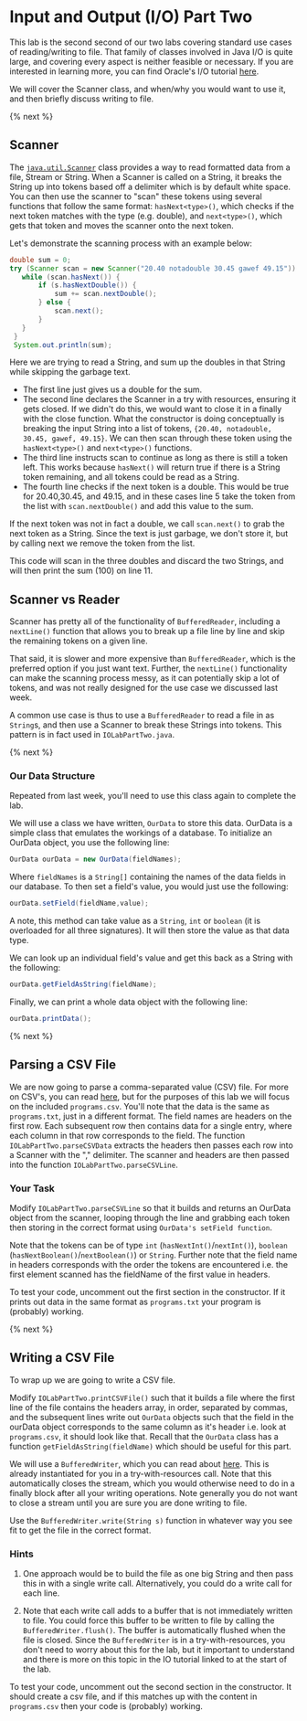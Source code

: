 # Input and Output (I/O) Part Two

This lab is the second second of our two labs covering standard use cases of reading/writing to file. That family of classes involved in Java I/O is quite large, and covering every aspect is neither feasible or necessary. If you are interested in learning more, you can find Oracle's I/O tutorial [here](https://docs.oracle.com/javase/tutorial/essential/io/).

We will cover the Scanner class, and when/why you would want to use it, and then briefly discuss writing to file.

{% next %}


## Scanner

The [`java.util.Scanner`](https://docs.oracle.com/javase/7/docs/api/java/util/Scanner.html) class provides a way to read formatted data from a file, Stream or String.
When a Scanner is called on a String, it breaks the String up into tokens based off a delimiter which is by default white space. You can then use the scanner to "scan" these tokens using several functions that follow the same format:
`hasNext<type>()`, which checks if the next token matches with the type (e.g. double), and `next<type>()`, which gets that token and moves the scanner onto the next token.

Let's demonstrate the scanning process with an example below:

```java
double sum = 0;    
try (Scanner scan = new Scanner("20.40 notadouble 30.45 gawef 49.15")) {
   while (scan.hasNext()) {
       if (s.hasNextDouble()) {
           sum += scan.nextDouble();
       } else {
           scan.next();
       }   
   }
 }
 System.out.println(sum);
```


Here we are trying to read a String, and sum up the doubles in that String while skipping the garbage text.

- The first line just gives us a double for the sum.
- The second line declares the Scanner in a try with resources, ensuring it gets closed. If we didn't do this, we would want to close it in a finally with the close function.
What the constructor is doing conceptually is breaking the input String into a list of tokens, `{20.40, notadouble, 30.45, gawef, 49.15}`. We can then scan through these token using the `hasNext<type>()` and `next<type>()` functions.
- The third line instructs scan to continue as long as there is still a token left. This works because `hasNext()` will return true if there is a String token remaining, and all tokens could be read as a String. 
- The fourth line checks if the next token is a double. This would be true for 20.40,30.45, and 49.15, and in these cases line 5 take the token from the list  with `scan.nextDouble()` and add this value to the sum.

If the next token was not in fact a double, we call `scan.next()` to grab the next token as a String. Since the text is just garbage, we don't store it, but by calling next we remove the token from the list.

This code will scan in the three doubles and discard the two Strings, and will then print the sum (100) on line 11.

## Scanner vs Reader

Scanner has pretty all of the functionality of `BufferedReader`, including a `nextLine()` function that allows you to break up a file line by line and skip the remaining tokens on a given line.

That said, it is slower and more expensive than `BufferedReader`, which is the preferred option if you just want text. Further, the `nextLine()` functionality can make the scanning process messy, as it can potentially skip a lot of tokens, and was not really designed for the use case we discussed last week.

A common use case is thus to use a `BufferedReader` to read a file in as `String`s, and then use a Scanner to break these Strings into tokens. This pattern is in fact
used in `IOLabPartTwo.java`.


{% next %}

### Our Data Structure

Repeated from last week, you'll need to use this class again to complete the lab. 

We will use a class we have written, `OurData` to store this data. 
OurData is a simple class that emulates the workings of a database. To initialize an OurData object, you use the following line:

```java
OurData ourData = new OurData(fieldNames);
```
Where `fieldNames` is a `String[]` containing the names of the data fields in our database.
To then set a field's value, you would just use the following:

```java
ourData.setField(fieldName,value);
```
A note, this method can take value as a `String`, `int` or `boolean` (it is overloaded for all three signatures). It will then store the value as that data type. 

We can look up an individual field's value and get this back as a String with the following:

```java
ourData.getFieldAsString(fieldName);
```

Finally, we can print a whole data object with the following line:

```java
ourData.printData();
```



{% next %}

## Parsing a CSV File

We are now going to parse a comma-separated value (CSV) file. For more on CSV's, you can read [here](https://en.wikipedia.org/wiki/Comma-separated_values), but for the purposes of this lab we will focus on the included `programs.csv`. You'll note that the data is the same as `programs.txt`, just in a different format.
The field names are headers on the first row. Each subsequent row then contains data for a single entry, where each column in that row corresponds to the field. 
The function `IOLabPartTwo.parseCSVData` extracts the headers then passes each row into a Scanner with the "," delimiter. The scanner and headers are then passed into the function `IOLabPartTwo.parseCSVLine`. 


### Your Task

Modify `IOLabPartTwo.parseCSVLine` so that it builds and returns an OurData object from the scanner, looping through the line and grabbing each token then storing in the correct format using `OurData's setField function`.

Note that the tokens can be of type `int` (`hasNextInt()`/`nextInt()`), `boolean` (`hasNextBoolean()`/`nextBoolean()`) or `String`. Further note that the field name in headers corresponds with the order the tokens are encountered i.e. the first element scanned has the fieldName of the first value in headers.

To test your code, uncomment out the first section in the constructor. If it prints out data in the same format as `programs.txt` your program is (probably) working.


{% next %}


## Writing a CSV File

To wrap up we are going to write a CSV file. 

Modify `IOLabPartTwo.printCSVFile()` such that it builds a file where the first line of the file contains the headers array, in order, separated by commas, and the subsequent lines write out `OurData` objects such that the field in the ourData object corresponds to the same column as it's header i.e. look at `programs.csv`, it should look like that. Recall that the `OurData` class has a function `getFieldAsString(fieldName)` which should be useful for this part.

We will use a `BufferedWriter`, which you can read about [here](https://docs.oracle.com/javase/7/docs/api/java/io/BufferedWriter.html). This is already instantiated for you in a try-with-resources call. Note that this automatically closes the stream, which you would otherwise need to do in a finally block after all your writing operations. Note generally you do not want to close a stream until you are sure you are done writing to file.

Use the `BufferedWriter.write(String s)` function in whatever way you see fit to get the file in the correct format.

### Hints

1. One approach would be to build the file as one big String and then pass this in with a single write call.
Alternatively, you could do a write call for each line.

2. Note that each write call adds to a buffer that is not immediately written to file. You could force this buffer to be written to file by calling the `BufferedWriter.flush()`. 
The buffer is automatically flushed when the file is closed. Since the `BufferedWriter` is in a try-with-resources, you don't need to worry about this for the lab, but it important to understand and there is more on this topic in the IO tutorial linked to at the start of the lab.

To test your code, uncomment out the second section in the constructor. It should create a csv file, and if this matches up with the content in `programs.csv` then your code is (probably) working.

